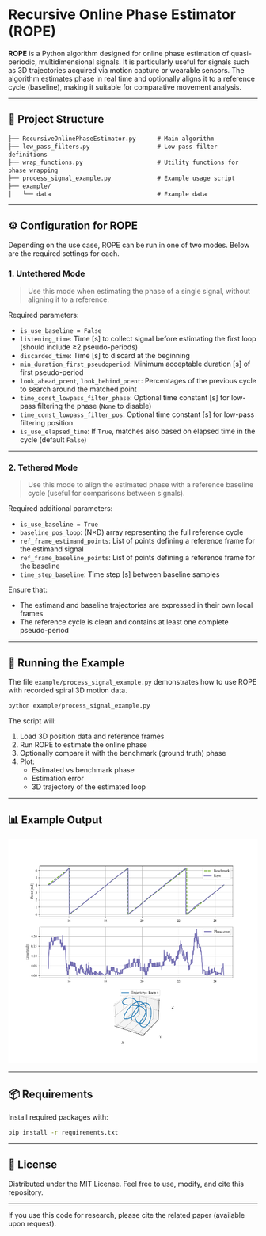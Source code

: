 # Recursive Online Phase Estimator (ROPE)

**ROPE** is a Python algorithm designed for online phase estimation of quasi-periodic, multidimensional signals. It is particularly useful for signals such as 3D trajectories acquired via motion capture or wearable sensors. The algorithm estimates phase in real time and optionally aligns it to a reference cycle (baseline), making it suitable for comparative movement analysis.

---

## 📁 Project Structure

```
├── RecursiveOnlinePhaseEstimator.py      # Main algorithm
├── low_pass_filters.py                   # Low-pass filter definitions
├── wrap_functions.py                     # Utility functions for phase wrapping
├── process_signal_example.py             # Example usage script
├── example/
│   └── data                              # Example data
```

---

## ⚙️ Configuration for ROPE

Depending on the use case, ROPE can be run in one of two modes. Below are the required settings for each.

### 1. Untethered Mode

> Use this mode when estimating the phase of a single signal, without aligning it to a reference.

Required parameters:

- `is_use_baseline = False`
- `listening_time`: Time [s] to collect signal before estimating the first loop (should include ≥2 pseudo-periods)
- `discarded_time`: Time [s] to discard at the beginning
- `min_duration_first_pseudoperiod`: Minimum acceptable duration [s] of first pseudo-period
- `look_ahead_pcent`, `look_behind_pcent`: Percentages of the previous cycle to search around the matched point
- `time_const_lowpass_filter_phase`: Optional time constant [s] for low-pass filtering the phase (`None` to disable)
- `time_const_lowpass_filter_pos`: Optional time constant [s] for low-pass filtering position
- `is_use_elapsed_time`: If `True`, matches also based on elapsed time in the cycle (default `False`)

---

### 2. Tethered Mode

> Use this mode to align the estimated phase with a reference baseline cycle (useful for comparisons between signals).

Required additional parameters:

- `is_use_baseline = True`
- `baseline_pos_loop`: (N×D) array representing the full reference cycle
- `ref_frame_estimand_points`: List of points defining a reference frame for the estimand signal
- `ref_frame_baseline_points`: List of points defining a reference frame for the baseline
- `time_step_baseline`: Time step [s] between baseline samples

Ensure that:

- The estimand and baseline trajectories are expressed in their own local frames
- The reference cycle is clean and contains at least one complete pseudo-period

---

## 🚀 Running the Example

The file `example/process_signal_example.py` demonstrates how to use ROPE with recorded spiral 3D motion data.

```bash
python example/process_signal_example.py
```

The script will:

1. Load 3D position data and reference frames
2. Run ROPE to estimate the online phase
3. Optionally compare it with the benchmark (ground truth) phase
4. Plot:
   - Estimated vs benchmark phase
   - Estimation error
   - 3D trajectory of the estimated loop

---

## 📊 Example Output

![Phase Estimation Example](example/figures/Figure_example_spiral_human_motion.png)

---

## 📦 Requirements

Install required packages with:

```bash
pip install -r requirements.txt
```

---

## 📄 License

Distributed under the MIT License. Feel free to use, modify, and cite this repository.

---


If you use this code for research, please cite the related paper (available upon request).
